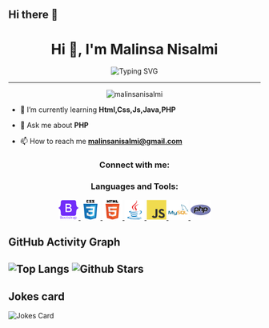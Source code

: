 ## Hi there 👋

<h1 align="center">Hi 👋, I'm Malinsa Nisalmi</h1>
<p align="center">
  <img src="https://readme-typing-svg.herokuapp.com?font=Fira+Code&pause=1000&color=FFFF00&center=true&vCenter=true&width=700&lines=Student+at+Java+Institute+Sri+Lanka+🎓;Robotics+and+Web+Development+🤖💻;" alt="Typing SVG" />
</p>

---

<p align="center"> <img src="https://komarev.com/ghpvc/?username=malinsanisalmi&label=Profile%20views&color=0e75b6&style=flat" alt="malinsanisalmi" /> </p>

- 🌱 I’m currently learning **Html,Css,Js,Java,PHP**

- 💬 Ask me about **PHP**

- 📫 How to reach me **malinsanisalmi@gmail.com**

<h3 align="center">Connect with me:</h3>
<p align="center">
</p>

<h3 align="center">Languages and Tools:</h3>
<p align="center"> <a href="https://getbootstrap.com" target="_blank" rel="noreferrer"> <img src="https://raw.githubusercontent.com/devicons/devicon/master/icons/bootstrap/bootstrap-plain-wordmark.svg" alt="bootstrap" width="40" height="40"/> </a> <a href="https://www.w3schools.com/css/" target="_blank" rel="noreferrer"> <img src="https://raw.githubusercontent.com/devicons/devicon/master/icons/css3/css3-original-wordmark.svg" alt="css3" width="40" height="40"/> </a> <a href="https://www.w3.org/html/" target="_blank" rel="noreferrer"> <img src="https://raw.githubusercontent.com/devicons/devicon/master/icons/html5/html5-original-wordmark.svg" alt="html5" width="40" height="40"/> </a> <a href="https://www.java.com" target="_blank" rel="noreferrer"> <img src="https://raw.githubusercontent.com/devicons/devicon/master/icons/java/java-original.svg" alt="java" width="40" height="40"/> </a> <a href="https://developer.mozilla.org/en-US/docs/Web/JavaScript" target="_blank" rel="noreferrer"> <img src="https://raw.githubusercontent.com/devicons/devicon/master/icons/javascript/javascript-original.svg" alt="javascript" width="40" height="40"/> </a> <a href="https://www.mysql.com/" target="_blank" rel="noreferrer"> <img src="https://raw.githubusercontent.com/devicons/devicon/master/icons/mysql/mysql-original-wordmark.svg" alt="mysql" width="40" height="40"/> </a> <a href="https://www.php.net" target="_blank" rel="noreferrer"> <img src="https://raw.githubusercontent.com/devicons/devicon/master/icons/php/php-original.svg" alt="php" width="40" height="40"/> </a> </p>

## **GitHub Activity Graph**
 ![Top Langs](https://github-readme-stats.vercel.app/api/top-langs/?username=MalinsaNisalmi&theme=tokyonight)  ![Github Stars](https://github-readme-stats.vercel.app/api?username=MalinsaNisalmi&show_icons=true&locale=en&count_private=true&hide_rank=true&custom_title=My%20GitHub%20Stats&disable_animations=true&theme=tokyonight)
 ---
 ## **Jokes card**
 ![Jokes Card](https://readme-jokes.vercel.app/api?theme=tokyonight)


<br>

